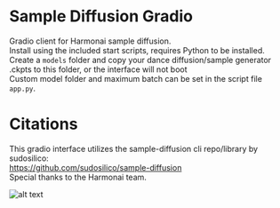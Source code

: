 # Sample Diffusion Gradio
 Gradio client for Harmonai sample diffusion.<br>
 Install using the included start scripts, requires Python to be installed.<br>
 Create a ```models``` folder and copy your dance diffusion/sample generator .ckpts to this folder, or the interface will not boot <br>
 Custom model folder and maximum batch can be set in the script file ```app.py```.
 
# Citations
This gradio interface utilizes the sample-diffusion cli repo/library by sudosilico:<br> https://github.com/sudosilico/sample-diffusion<br>
Special thanks to the Harmonai team. 

![alt text](https://www.dropbox.com/s/ckbavild9zj836t/gradiointerface.png?raw=1 "Sample Diffusion")<br>
 
